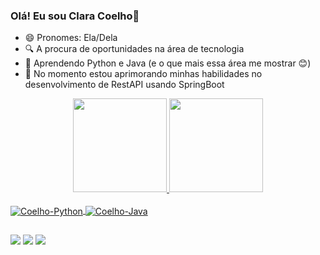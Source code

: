 ### Olá! Eu sou Clara Coelho👋 

- 😄 Pronomes: Ela/Dela
- 🔍 A procura de oportunidades na área de tecnologia
- 📖 Aprendendo Python e Java (e o que mais essa área me mostrar 😊)
- 🌱 No momento estou aprimorando minhas habilidades no desenvolvimento de RestAPI usando SpringBoot


<div align="center">
  <a href="https://github.com/claracoelh">
  <img height="150em" src="https://github-readme-stats.vercel.app/api?username=claracoelh&show_icons=true&theme=dracula&include_all_commits=true&count_private=true"/>
  <img height="150em" src="https://github-readme-stats.vercel.app/api/top-langs/?username=claracoelh&layout=compact&langs_count=7&theme=dracula"/>
</div>

<div style="display: inline_block"><br>
  <img align="center" alt="Coelho-Python"src="https://img.shields.io/badge/Python-14354C?style=for-the-badge&logo=python&logoColor=white">
  <img align="center" alt="Coelho-Java" src="https://img.shields.io/badge/Java-ED8B00?style=for-the-badge&logo=java&logoColor=white">
  


##

<div> 
  <a href="https://instagram.com/claraacoelho_" target="_blank"><img src="https://img.shields.io/badge/-Instagram-%23E4405F?style=for-the-badge&logo=instagram&logoColor=white" target="_blank"></a>
  <a href = "aninhacoelho99@gmail.com"><img src="https://img.shields.io/badge/-Gmail-%23333?style=for-the-badge&logo=gmail&logoColor=white" target="_blank"></a>
  <a href="https://www.linkedin.com/in/ana-clara-agostinho-coelho-823966242" target="_blank"><img src="https://img.shields.io/badge/-LinkedIn-%230077B5?style=for-the-badge&logo=linkedin&logoColor=white" target="_blank"></a> 
</div>

 
